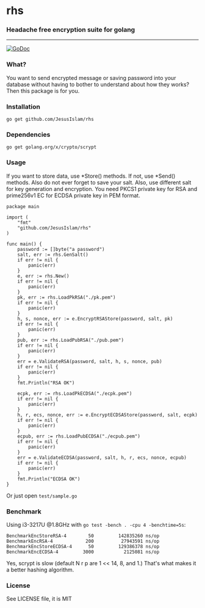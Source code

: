 # rhs
### Headache free encryption suite for golang
----------------------------------------------
[![GoDoc](https://godoc.org/github.com/JesusIslam/rhs?status.svg)](https://godoc.org/github.com/JesusIslam/rhs)

### What?
You want to send encrypted message or saving password into your database without having to bother to understand about how they works? Then this package is for you.

### Installation
`go get github.com/JesusIslam/rhs`

### Dependencies
`go get golang.org/x/crypto/scrypt`

### Usage

If you want to store data, use *Store() methods. If not, use *Send() methods. 
Also do not ever forget to save your salt. Also, use different salt for key generation and encryption.
You need PKCS1 private key for RSA and prime256v1 EC for ECDSA private key in PEM format.

```
package main

import (
	"fmt"
	"github.com/JesusIslam/rhs"
)

func main() {
	password := []byte("a password")
	salt, err := rhs.GenSalt()
	if err != nil {
		panic(err)
	}
	e, err := rhs.New()
	if err != nil {
		panic(err)
	}
	pk, err := rhs.LoadPkRSA("./pk.pem")
	if err != nil {
		panic(err)
	}
	h, s, nonce, err := e.EncryptRSAStore(password, salt, pk)
	if err != nil {
		panic(err)
	}
	pub, err := rhs.LoadPubRSA("./pub.pem")
	if err != nil {
		panic(err)
	}
	err = e.ValidateRSA(password, salt, h, s, nonce, pub)
	if err != nil {
		panic(err)
	}
	fmt.Println("RSA OK")

	ecpk, err := rhs.LoadPkECDSA("./ecpk.pem")
	if err != nil {
		panic(err)
	}
	h, r, ecs, nonce, err := e.EncryptECDSAStore(password, salt, ecpk)
	if err != nil {
		panic(err)
	}
	ecpub, err := rhs.LoadPubECDSA("./ecpub.pem")
	if err != nil {
		panic(err)
	}
	err = e.ValidateECDSA(password, salt, h, r, ecs, nonce, ecpub)
	if err != nil {
		panic(err)
	}
	fmt.Println("ECDSA OK")
}
```

Or just open `test/sample.go`

### Benchmark
Using i3-3217U @1.8GHz with `go test -bench . -cpu 4 -benchtime=5s`:
```
BenchmarkEncStoreRSA-4        50         142835260 ns/op
BenchmarkEncRSA-4            200          27943591 ns/op
BenchmarkEncStoreECDSA-4      50         129386378 ns/op
BenchmarkEncECDSA-4         3000           2125081 ns/op
```

Yes, scrypt is slow (default N r p are 1 << 14, 8, and 1.) That's what makes it a better hashing algorithm.

### License
See LICENSE file, it is MIT